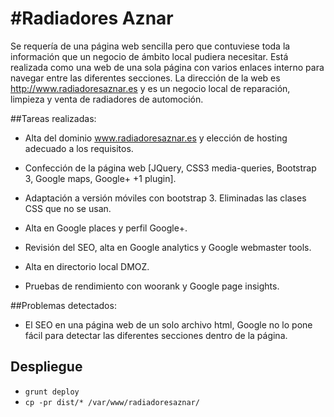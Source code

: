 #Radiadores Aznar
======================

Se requería de una página web sencilla pero que contuviese toda la información que un negocio de ámbito local pudiera necesitar. Está realizada como una web de una sola página con varios enlaces interno para navegar entre las diferentes secciones. La dirección de la web es http://www.radiadoresaznar.es y es un negocio local de reparación, limpieza y venta de radiadores de automoción.

##Tareas realizadas:

- Alta del dominio www.radiadoresaznar.es y elección de hosting adecuado a los requisitos. 

- Confección de la página web [JQuery, CSS3 media-queries, Bootstrap 3, Google maps, Google+ +1 plugin]. 

- Adaptación a versión móviles con bootstrap 3. Eliminadas las clases CSS que no se usan.

- Alta en Google places y perfil Google+.

- Revisión del SEO, alta en Google analytics y Google webmaster tools.

- Alta en directorio local DMOZ.

- Pruebas de rendimiento con woorank y Google page insights.


##Problemas detectados:
- El SEO en una página web de un solo archivo html, Google no lo pone fácil para detectar las diferentes secciones dentro de la página.

## Despliegue
- `grunt deploy`
- `cp -pr dist/* /var/www/radiadoresaznar/`
